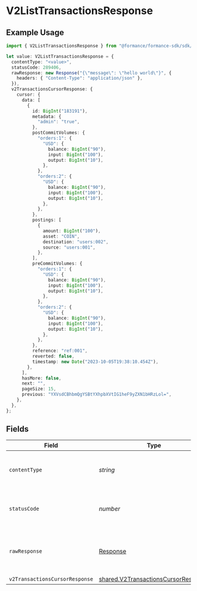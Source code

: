 # V2ListTransactionsResponse

## Example Usage

```typescript
import { V2ListTransactionsResponse } from "@formance/formance-sdk/sdk/models/operations";

let value: V2ListTransactionsResponse = {
  contentType: "<value>",
  statusCode: 289406,
  rawResponse: new Response("{\"message\": \"hello world\"}", {
    headers: { "Content-Type": "application/json" },
  }),
  v2TransactionsCursorResponse: {
    cursor: {
      data: [
        {
          id: BigInt("183191"),
          metadata: {
            "admin": "true",
          },
          postCommitVolumes: {
            "orders:1": {
              "USD": {
                balance: BigInt("90"),
                input: BigInt("100"),
                output: BigInt("10"),
              },
            },
            "orders:2": {
              "USD": {
                balance: BigInt("90"),
                input: BigInt("100"),
                output: BigInt("10"),
              },
            },
          },
          postings: [
            {
              amount: BigInt("100"),
              asset: "COIN",
              destination: "users:002",
              source: "users:001",
            },
          ],
          preCommitVolumes: {
            "orders:1": {
              "USD": {
                balance: BigInt("90"),
                input: BigInt("100"),
                output: BigInt("10"),
              },
            },
            "orders:2": {
              "USD": {
                balance: BigInt("90"),
                input: BigInt("100"),
                output: BigInt("10"),
              },
            },
          },
          reference: "ref:001",
          reverted: false,
          timestamp: new Date("2023-10-05T19:38:10.454Z"),
        },
      ],
      hasMore: false,
      next: "",
      pageSize: 15,
      previous: "YXVsdCBhbmQgYSBtYXhpbXVtIG1heF9yZXN1bHRzLol=",
    },
  },
};
```

## Fields

| Field                                                                                             | Type                                                                                              | Required                                                                                          | Description                                                                                       |
| ------------------------------------------------------------------------------------------------- | ------------------------------------------------------------------------------------------------- | ------------------------------------------------------------------------------------------------- | ------------------------------------------------------------------------------------------------- |
| `contentType`                                                                                     | *string*                                                                                          | :heavy_check_mark:                                                                                | HTTP response content type for this operation                                                     |
| `statusCode`                                                                                      | *number*                                                                                          | :heavy_check_mark:                                                                                | HTTP response status code for this operation                                                      |
| `rawResponse`                                                                                     | [Response](https://developer.mozilla.org/en-US/docs/Web/API/Response)                             | :heavy_check_mark:                                                                                | Raw HTTP response; suitable for custom response parsing                                           |
| `v2TransactionsCursorResponse`                                                                    | [shared.V2TransactionsCursorResponse](../../../sdk/models/shared/v2transactionscursorresponse.md) | :heavy_minus_sign:                                                                                | OK                                                                                                |